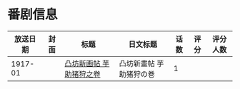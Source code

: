 # 番剧信息

|放送日期|封面|标题|日文标题|话数|评分|评分人数|
|---|---|---|---|---|---|---|
|1917-01||[凸坊新画帖 芋助猪狩之卷](https://bangumi.tv/subject/258815)|凸坊新畫帖 芋助猪狩の巻|1|||
